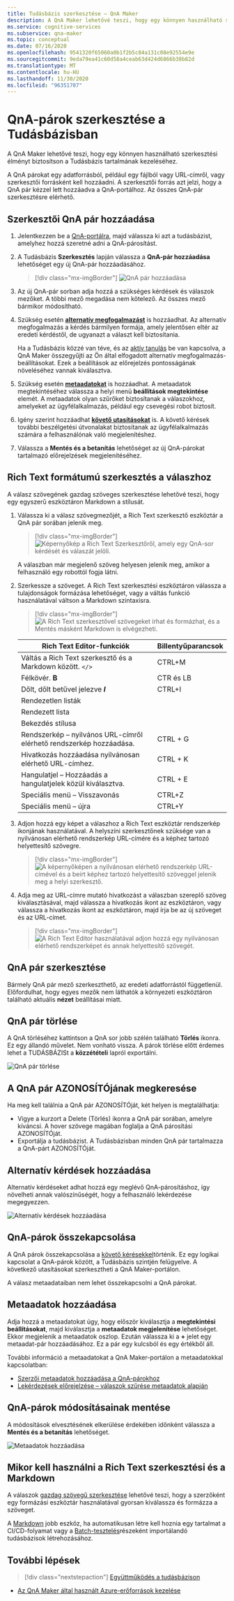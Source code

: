 ```yaml
---
title: Tudásbázis szerkesztése – QnA Maker
description: A QnA Maker lehetővé teszi, hogy egy könnyen használható szerkesztési élményt biztosítson a Tudásbázis tartalmának kezeléséhez.
ms.service: cognitive-services
ms.subservice: qna-maker
ms.topic: conceptual
ms.date: 07/16/2020
ms.openlocfilehash: 9541320f65060a0b1f2b5c84a131c08e92554e9e
ms.sourcegitcommit: 9eda79ea41c60d58a4ceab63d424d6866b38b82d
ms.translationtype: MT
ms.contentlocale: hu-HU
ms.lasthandoff: 11/30/2020
ms.locfileid: "96351707"
---
```

# <a name="edit-qna-pairs-in-your-knowledge-base"></a>QnA-párok szerkesztése a Tudásbázisban

A QnA Maker lehetővé teszi, hogy egy könnyen használható szerkesztési élményt biztosítson a Tudásbázis tartalmának kezeléséhez.

A QnA párokat egy adatforrásból, például egy fájlból vagy URL-címről, vagy szerkesztői forrásként kell hozzáadni. A szerkesztői forrás azt jelzi, hogy a QnA pár kézzel lett hozzáadva a QnA-portálhoz. Az összes QnA-pár szerkesztésre elérhető.

<a name="add-an-editorial-qna-set"></a>

## <a name="add-an-editorial-qna-pair"></a>Szerkesztői QnA pár hozzáadása

1. Jelentkezzen be a [QnA-portálra](https://www.qnamaker.ai/), majd válassza ki azt a tudásbázist, amelyhez hozzá szeretné adni a QnA-párosítást.
1. A Tudásbázis **Szerkesztés** lapján válassza a **QnA-pár hozzáadása** lehetőséget egy új QnA-pár hozzáadásához.

    > [!div class="mx-imgBorder"]
    > ![QnA pár hozzáadása](../media/qnamaker-how-to-edit-kb/add-qnapair.png)

1. Az új QnA-pár sorban adja hozzá a szükséges kérdések és válaszok mezőket. A többi mező megadása nem kötelező. Az összes mező bármikor módosítható.

1. Szükség esetén **[alternatív megfogalmazást](../Quickstarts/add-question-metadata-portal.md#add-additional-alternatively-phrased-questions)** is hozzáadhat. Az alternatív megfogalmazás a kérdés bármilyen formája, amely jelentősen eltér az eredeti kérdéstől, de ugyanazt a választ kell biztosítania.

    Ha a Tudásbázis közzé van téve, és az [aktív tanulás](use-active-learning.md) be van kapcsolva, a QnA Maker összegyűjti az Ön által elfogadott alternatív megfogalmazás-beállításokat. Ezek a beállítások az előrejelzés pontosságának növeléséhez vannak kiválasztva.

1. Szükség esetén **[metaadatokat](../Quickstarts/add-question-metadata-portal.md#add-metadata-to-filter-the-answers)** is hozzáadhat. A metaadatok megtekintéséhez válassza a helyi menü **beállítások megtekintése** elemét. A metaadatok olyan szűrőket biztosítanak a válaszokhoz, amelyeket az ügyfélalkalmazás, például egy csevegési robot biztosít.

1. Igény szerint hozzáadhat **[követő utasításokat](multiturn-conversation.md)** is. A követő kérések további beszélgetési útvonalakat biztosítanak az ügyfélalkalmazás számára a felhasználónak való megjelenítéshez.

1. Válassza a **Mentés és a betanítás** lehetőséget az új QnA-párokat tartalmazó előrejelzések megjelenítéséhez.

## <a name="rich-text-editing-for-answer"></a>Rich Text formátumú szerkesztés a válaszhoz

A válasz szövegének gazdag szöveges szerkesztése lehetővé teszi, hogy egy egyszerű eszköztáron Markdown a stílusát.

1. Válassza ki a válasz szövegmezőjét, a Rich Text szerkesztő eszköztár a QnA pár sorában jelenik meg.

    > [!div class="mx-imgBorder"]
    > ![Képernyőkép a Rich Text Szerkesztőről, amely egy QnA-sor kérdését és válaszát jelöli.](../media/qnamaker-how-to-edit-kb/rich-text-control-qna-pair-row.png)

    A válaszban már megjelenő szöveg helyesen jelenik meg, amikor a felhasználó egy robottól fogja látni.

1. Szerkessze a szöveget. A Rich Text szerkesztési eszköztáron válassza a tulajdonságok formázása lehetőséget, vagy a váltás funkció használatával váltson a Markdown szintaxisra.

    > [!div class="mx-imgBorder"]
    > ![A Rich Text szerkesztővel szövegeket írhat és formázhat, és a Mentés másként Markdown is elvégezheti.](../media/qnamaker-how-to-edit-kb/rich-text-display-image.png)

    |Rich Text Editor-funkciók|Billentyűparancsok|
    |--|--|
    |Váltás a Rich Text szerkesztő és a Markdown között. `</>`|CTRL+M|
    |Félkövér. **B**|CTR és LB|
    |Dőlt, dőlt betűvel jelezve **_I_**|CTRL+I|
    |Rendezetlen listák||
    |Rendezett lista||
    |Bekezdés stílusa||
    |Rendszerkép – nyilvános URL-címről elérhető rendszerkép hozzáadása.|CTRL + G|
    |Hivatkozás hozzáadása nyilvánosan elérhető URL-címhez.|CTRL + K|
    |Hangulatjel – Hozzáadás a hangulatjelek közül kiválasztva.|CTRL + E|
    |Speciális menü – Visszavonás|CTRL+Z|
    |Speciális menü – újra|CTRL+Y|

1. Adjon hozzá egy képet a válaszhoz a Rich Text eszköztár rendszerkép ikonjának használatával. A helyszíni szerkesztőnek szüksége van a nyilvánosan elérhető rendszerkép URL-címére és a képhez tartozó helyettesítő szövegre.


    > [!div class="mx-imgBorder"]
    > ![A képernyőképen a nyilvánosan elérhető rendszerkép URL-címével és a beírt képhez tartozó helyettesítő szöveggel jelenik meg a helyi szerkesztő.](../media/qnamaker-how-to-edit-kb/add-image-url-alternate-text.png)

1. Adja meg az URL-címre mutató hivatkozást a válaszban szereplő szöveg kiválasztásával, majd válassza a hivatkozás ikont az eszköztáron, vagy válassza a hivatkozás ikont az eszköztáron, majd írja be az új szöveget és az URL-címet.

    > [!div class="mx-imgBorder"]
    > ![A Rich Text Editor használatával adjon hozzá egy nyilvánosan elérhető rendszerképet és annak helyettesítő szövegét.](../media/qnamaker-how-to-edit-kb/add-link-to-answer-rich-text-editor.png)

## <a name="edit-a-qna-pair"></a>QnA pár szerkesztése

Bármely QnA pár mező szerkeszthető, az eredeti adatforrástól függetlenül. Előfordulhat, hogy egyes mezők nem láthatók a környezeti eszköztáron található aktuális **nézet** beállításai miatt.

## <a name="delete-a-qna-pair"></a>QnA pár törlése

A QnA törléséhez kattintson a QnA sor jobb szélén található **Törlés** ikonra. Ez egy állandó művelet. Nem vonható vissza. A párok törlése előtt érdemes lehet a TUDÁSBÁZISt a **közzétételi** lapról exportálni.

![QnA pár törlése](../media/qnamaker-how-to-edit-kb/delete-qnapair.png)

## <a name="find-the-qna-pair-id"></a>A QnA pár AZONOSÍTÓjának megkeresése

Ha meg kell találnia a QnA pár AZONOSÍTÓját, két helyen is megtalálhatja:

* Vigye a kurzort a Delete (Törlés) ikonra a QnA pár sorában, amelyre kíváncsi. A hover szövege magában foglalja a QnA párosítási AZONOSÍTÓját.
* Exportálja a tudásbázist. A Tudásbázisban minden QnA pár tartalmazza a QnA-párt AZONOSÍTÓját.

## <a name="add-alternate-questions"></a>Alternatív kérdések hozzáadása

Alternatív kérdéseket adhat hozzá egy meglévő QnA-párosításhoz, így növelheti annak valószínűségét, hogy a felhasználó lekérdezése megegyezzen.

![Alternatív kérdések hozzáadása](../media/qnamaker-how-to-edit-kb/add-alternate-question.png)

## <a name="linking-qna-pairs"></a>QnA-párok összekapcsolása

A QnA párok összekapcsolása a [követő kérésekkel](multiturn-conversation.md)történik. Ez egy logikai kapcsolat a QnA-párok között, a Tudásbázis szintjén felügyelve. A következő utasításokat szerkesztheti a QnA Maker-portálon.

A válasz metaadataiban nem lehet összekapcsolni a QnA párokat.

## <a name="add-metadata"></a>Metaadatok hozzáadása

Adja hozzá a metaadatokat úgy, hogy először kiválasztja a **megtekintési beállításokat**, majd kiválasztja a **metaadatok megjelenítése** lehetőséget. Ekkor megjelenik a metaadatok oszlop. Ezután válassza ki a **+** jelet egy metaadat-pár hozzáadásához. Ez a pár egy kulcsból és egy értékből áll.

További információ a metaadatokat a QnA Maker-portálon a metaadatokkal kapcsolatban:
* [Szerzői metaadatok hozzáadása a QnA-párokhoz](../quickstarts/add-question-metadata-portal.md#add-metadata-to-filter-the-answers)
* [Lekérdezések előrejelzése – válaszok szűrése metaadatok alapján](../quickstarts/get-answer-from-knowledge-base-using-url-tool.md)

## <a name="save-changes-to-the-qna-pairs"></a>QnA-párok módosításainak mentése

A módosítások elvesztésének elkerülése érdekében időnként válassza a **Mentés és a betanítás** lehetőséget.

![Metaadatok hozzáadása](../media/qnamaker-how-to-edit-kb/add-metadata.png)

## <a name="when-to-use-rich-text-editing-versus-markdown"></a>Mikor kell használni a Rich Text szerkesztési és a Markdown

A válaszok [gazdag szövegű szerkesztése](#add-an-editorial-qna-set) lehetővé teszi, hogy a szerzőként egy formázási eszköztár használatával gyorsan kiválassza és formázza a szöveget.

A [Markdown](../reference-markdown-format.md) jobb eszköz, ha automatikusan létre kell hoznia egy tartalmat a CI/CD-folyamat vagy a [Batch-tesztelés](../index.yml)részeként importálandó tudásbázisok létrehozásához.

## <a name="next-steps"></a>További lépések

> [!div class="nextstepaction"]
> [Együttműködés a tudásbázison](../index.yml)

* [Az QnA Maker által használt Azure-erőforrások kezelése](set-up-qnamaker-service-azure.md)